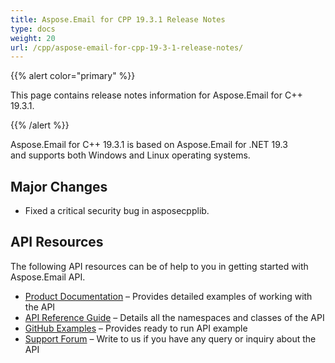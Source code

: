 ```yaml
---
title: Aspose.Email for CPP 19.3.1 Release Notes
type: docs
weight: 20
url: /cpp/aspose-email-for-cpp-19-3-1-release-notes/
---
```


{{% alert color="primary" %}} 

This page contains release notes information for Aspose.Email for C++ 19.3.1.

{{% /alert %}} 

Aspose.Email for C++ 19.3.1 is based on Aspose.Email for .NET 19.3 and supports both Windows and Linux operating systems.
## **Major Changes**
- Fixed a critical security bug in asposecpplib.
## **API Resources**
The following API resources can be of help to you in getting started with Aspose.Email API.

- [Product Documentation](/email/cpp/home/) – Provides detailed examples of working with the API
- [API Reference Guide](https://apireference.aspose.com/email/cpp) – Details all the namespaces and classes of the API
- [GitHub Examples](https://github.com/aspose-email/Aspose.Email-for-C) – Provides ready to run API example
- [Support Forum](https://forum.aspose.com/c/email/12) – Write to us if you have any query or inquiry about the API
